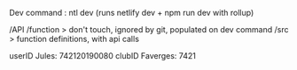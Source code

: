 Dev command : ntl dev (runs netlify dev + npm run dev with rollup)

/API
/function > don't touch, ignored by git, populated on dev command
/src > function definitions, with api calls

userID Jules: 742120190080
clubID Faverges: 7421
